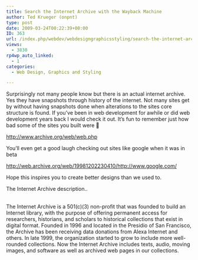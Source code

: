 ```yaml
---
title: Search the Internet Archive with the Wayback Machine
author: Ted Krueger (onpnt)
type: post
date: 2009-03-24T00:22:39+00:00
ID: 363
url: /index.php/webdev/webdesigngraphicsstyling/search-the-internet-archive-with-the-way/
views:
  - 3830
rp4wp_auto_linked:
  - 1
categories:
  - Web Design, Graphics and Styling

---
```

Surprisingly not many people know but there is an actual internet archive. Yes they have snapshots through history of the internet. Not many sites get by without having snapshots done when alterations to the sites core structure is found. If you&#8217;ve been in web development for awhile or did web development years back I would check it out. It&#8217;s fun to remember just how bad some of the sites you built were 🙂

http://www.archive.org/web/web.php

You&#8217;ll even get a good laugh checking out sites like google when it was in beta
  
http://web.archive.org/web/19981202230410/http://www.google.com/

Hope this inspires you to create better designs than we used to.

The Internet Archive description..
   
<span class="MT_smaller"><br /> The Internet Archive is a 501(c)(3) non-profit that was founded to build an Internet library, with the purpose of offering permanent access for researchers, historians, and scholars to historical collections that exist in digital format. Founded in 1996 and located in the Presidio of San Francisco, the Archive has been receiving data donations from Alexa Internet and others. In late 1999, the organization started to grow to include more well-rounded collections. Now the Internet Archive includes texts, audio, moving images, and software as well as archived web pages in our collections.</span>